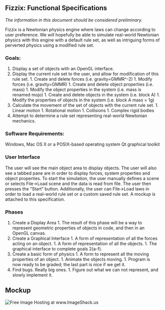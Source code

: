 ## Fizzix: Functional Specifications ##
_The information in this document should be considered preliminary._

Fizzix is a Newtonian physics engine where laws can change according to user preference. We will hopefully be able to simulate real-world Newtonian physics with this engine with a default rule set, as well as intriguing forms of perverted physics using a modified rule set.

### Goals: ###
  1. Display a set of objects with an OpenGL interface.
  1. Display the current rule set to the user, and allow for modification of this rule set.
    1. Create and delete forces (i.e. gravity=GMMR^-2)
    1. Modify forces (i.e. gravity=GMMR)
    1. Create and delete object properties (i.e. mass)
    1. Modify the object properties in the system (i.e. mass is renamed mojo)
    1. Create and delete objects in the system (i.e. block A)
    1. Modify the properties of objects in the system (i.e. block A mass = 1g)
  1. Calculate the movement of the set of objects with the current rule set.
    1. Linear motion
    1. Rotational motion
    1. Collisions
    1. Complex rigid bodies
  1. Attempt to determine a rule set representing real-world Newtonian mechanics.

### Software Requirements: ###
Windows, Mac OS X or a POSIX-based operating system
Qt graphical toolkit

### User Interface ###
The user will see the main object area to display objects.
The user will also see a tabbed pane are in order to display forces, system properties and object properties.
To start the simulation, the user manually defines a scene or selects File->Load scene and the data is read from file. The user then presses the “Start” button.
Additionally, the user can File->Load laws in order to load a real-world rule set or a custom saved rule set.
A mockup is attached to this specification.

### Phases ###
  1. Create a Display Area
    1. The result of this phase will be a way to represent geometric properties of objects in code, and then in an OpenGL canvas.
  1. Create a Graphical Interface
    1. A form of representation of all the forces acting on an object.
    1. A form of representation of all the objects.
    1. The graphical interface to complete goals 2(a-f).
  1. Create a basic form of physics
    1. A form to represent all the moving properties of an object.
    1. Animate the objects moving.
    1. Program is now ready to be graded; the last part is nice if we get it.
  1. Find bugs. Really big ones.
    1. Figure out what we can not represent, and slowly implement it.

## Mockup ##
<img src='http://img223.imageshack.us/img223/8167/fizzixmockupmr6.png' alt='Free Image Hosting at www.ImageShack.us' border='0' />
